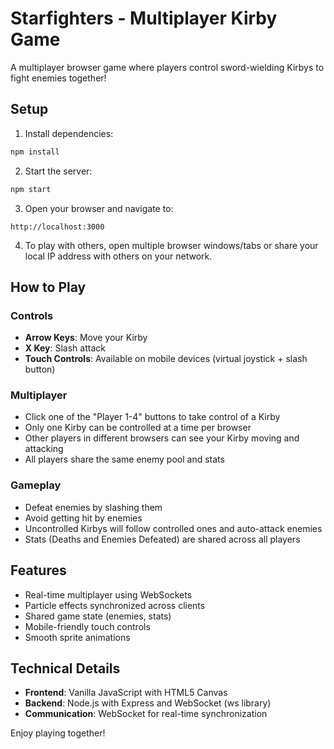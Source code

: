 # Starfighters - Multiplayer Kirby Game

A multiplayer browser game where players control sword-wielding Kirbys to fight enemies together!

## Setup

1. Install dependencies:
```bash
npm install
```

2. Start the server:
```bash
npm start
```

3. Open your browser and navigate to:
```
http://localhost:3000
```

4. To play with others, open multiple browser windows/tabs or share your local IP address with others on your network.

## How to Play

### Controls
- **Arrow Keys**: Move your Kirby
- **X Key**: Slash attack
- **Touch Controls**: Available on mobile devices (virtual joystick + slash button)

### Multiplayer
- Click one of the "Player 1-4" buttons to take control of a Kirby
- Only one Kirby can be controlled at a time per browser
- Other players in different browsers can see your Kirby moving and attacking
- All players share the same enemy pool and stats

### Gameplay
- Defeat enemies by slashing them
- Avoid getting hit by enemies
- Uncontrolled Kirbys will follow controlled ones and auto-attack enemies
- Stats (Deaths and Enemies Defeated) are shared across all players

## Features

- Real-time multiplayer using WebSockets
- Particle effects synchronized across clients
- Shared game state (enemies, stats)
- Mobile-friendly touch controls
- Smooth sprite animations

## Technical Details

- **Frontend**: Vanilla JavaScript with HTML5 Canvas
- **Backend**: Node.js with Express and WebSocket (ws library)
- **Communication**: WebSocket for real-time synchronization

Enjoy playing together!
